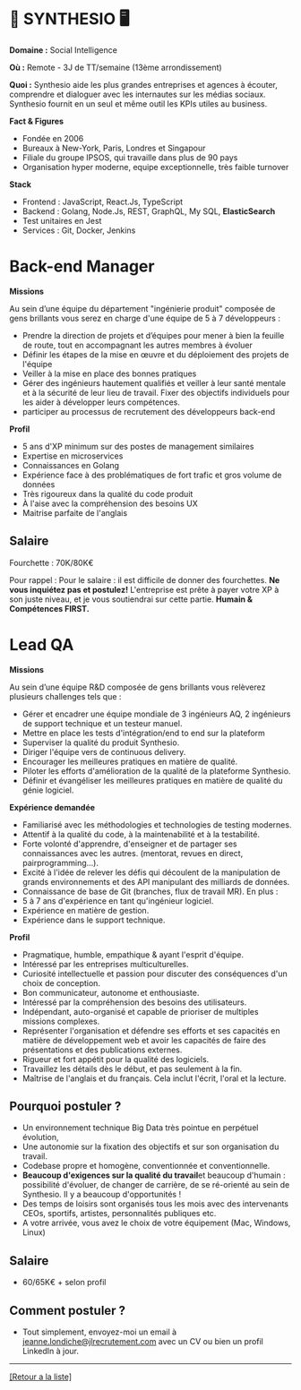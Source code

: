 # 🧠 SYNTHESIO 🖥

**Domaine :** Social Intelligence

**Où :** Remote - 3J de TT/semaine (13ème arrondissement)

**Quoi :** Synthesio aide les plus grandes entreprises et agences à écouter, comprendre et dialoguer avec les internautes sur les médias sociaux. Synthesio fournit en un seul et même outil les KPIs utiles au business. 

**Fact & Figures**

* Fondée en 2006
* Bureaux à New-York, Paris, Londres et Singapour
* Filiale du groupe IPSOS, qui travaille dans plus de 90 pays
* Organisation hyper moderne, equipe exceptionnelle, très faible turnover

**Stack**

* Frontend : JavaScript, React.Js, TypeScript
* Backend : Golang, Node.Js, REST, GraphQL, My SQL, **ElasticSearch**
* Test unitaires en Jest
* Services : Git, Docker, Jenkins


# Back-end Manager

**Missions**

Au sein d’une équipe du département "ingénierie produit" composée de gens brillants vous serez en charge d'une équipe de 5 à 7 développeurs : 

* Prendre la direction de projets et d’équipes pour mener à bien la feuille de route, tout en accompagnant les autres membres à évoluer
* Définir les étapes de la mise en œuvre et du déploiement des projets de l'équipe
* Veiller à la mise en place des bonnes pratiques 
* Gérer des ingénieurs hautement qualifiés et veiller à leur santé mentale et à la sécurité de leur lieu de travail. Fixer des objectifs individuels pour les aider à développer leurs compétences.
* participer au processus de recrutement des développeurs back-end


**Profil**

* 5 ans d'XP minimum sur des postes de management similaires
* Expertise en microservices
* Connaissances en Golang
* Expérience face à des problématiques de fort trafic et gros volume de données
* Très rigoureux dans la qualité du code produit 
* À l'aise avec la compréhension des besoins UX
* Maitrise parfaite de l'anglais 


## Salaire 

Fourchette : 70K/80K€

Pour rappel : Pour le salaire : il est difficile de donner des fourchettes. **Ne vous inquiétez pas et postulez!** L'entreprise est prête à payer votre XP à son juste niveau, et je vous soutiendrai sur cette partie. **Humain & Compétences FIRST.**


# Lead QA

**Missions**

Au sein d’une équipe R&D composée de gens brillants vous relèverez plusieurs challenges tels que : 

* Gérer et encadrer une équipe mondiale de 3 ingénieurs AQ, 2 ingénieurs de support technique et un testeur manuel.
* Mettre en place les tests d'intégration/end to end sur la plateform
* Superviser la qualité du produit Synthesio.
* Diriger l'équipe vers de continuous delivery.
* Encourager les meilleures pratiques en matière de qualité.
* Piloter les efforts d'amélioration de la qualité de la plateforme Synthesio.
* Définir et évangéliser les meilleures pratiques en matière de qualité du génie logiciel. 

**Expérience demandée**
    
* Familiarisé avec les méthodologies et technologies de testing modernes.
* Attentif à la qualité du code, à la maintenabilité et à la testabilité.
* Forte volonté d'apprendre, d'enseigner et de partager ses connaissances avec les autres.
(mentorat, revues en direct, pairprogramming...).
* Excité à l'idée de relever les défis qui découlent de la manipulation de grands environnements
et des API manipulant des milliards de données.
* Connaissance de base de Git (branches, flux de travail MR).
En plus :
* 5 à 7 ans d'expérience en tant qu'ingénieur logiciel.
* Expérience en matière de gestion.
* Expérience dans le support technique.

**Profil**

* Pragmatique, humble, empathique & ayant l'esprit d'équipe.
* Intéressé par les entreprises multiculturelles.
* Curiosité intellectuelle et passion pour discuter des conséquences d'un choix de conception.
* Bon communicateur, autonome et enthousiaste.
* Intéressé par la compréhension des besoins des utilisateurs.
* Indépendant, auto-organisé et capable de prioriser de multiples missions complexes.
* Représenter l'organisation et défendre ses efforts et ses capacités en matière de développement web et avoir les capacités de faire des présentations et des publications externes.
* Rigueur et fort appétit pour la qualité des logiciels.
* Travaillez les détails dès le début, et pas seulement à la fin.
* Maîtrise de l'anglais et du français. Cela inclut l'écrit, l'oral et la lecture.

## Pourquoi postuler ?

* Un environnement technique Big Data très pointue en perpétuel évolution,
* Une autonomie sur la fixation des objectifs et sur son organisation du travail.
* Codebase propre et homogène, conventionnée et conventionnelle. 
* **Beaucoup d'exigences sur la qualité du travail**et beaucoup d'humain : possibilité d'évoluer, de changer de carrière, de se ré-orienté au sein de Synthesio. Il y a beaucoup d'opportunités !
* Des temps de loisirs sont organisés tous les mois avec des intervenants CEOs, sportifs, artistes, personnalités publiques etc.
* A votre arrivée, vous avez le choix de votre équipement (Mac, Windows, Linux)

## Salaire 

* 60/65K€ + selon profil 

## Comment postuler ? 

* Tout simplement, envoyez-moi un email à jeanne.londiche@jlrecrutement.com avec un CV ou bien un profil LinkedIn à jour.


----
<a href="https://github.com/jlondiche/job-board-php/blob/master/README.md">[Retour a la liste]</a>
